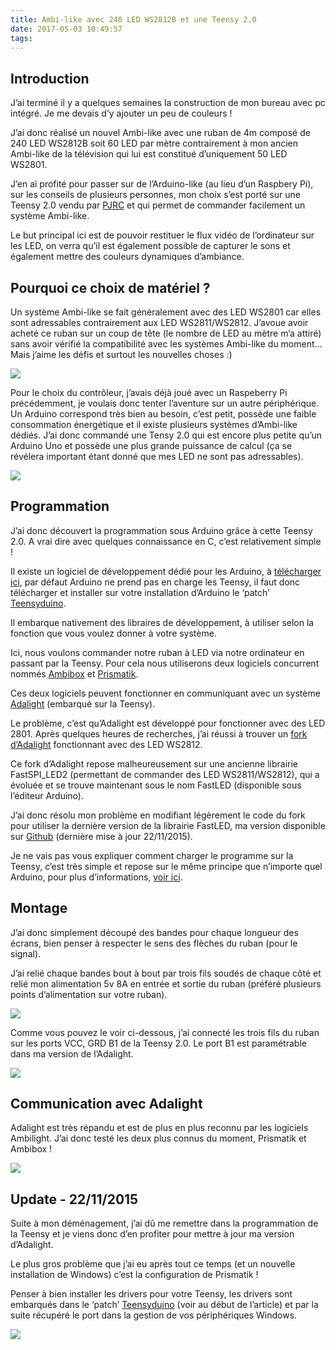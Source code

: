 ```yaml
---
title: Ambi-like avec 240 LED WS2812B et une Teensy 2.0
date: 2017-05-03 10:49:57
tags:
---
```


## Introduction

J’ai terminé il y a quelques semaines la construction de mon bureau avec pc intégré. Je me devais d’y ajouter un peu de couleurs !

J’ai donc réalisé un nouvel Ambi-like avec une ruban de 4m composé de 240 LED WS2812B soit 60 LED par mètre contrairement à mon ancien Ambi-like de la télévision qui lui est constitué d’uniquement 50 LED WS2801.

J’en ai profité pour passer sur de l’Arduino-like (au lieu d’un Raspbery Pi), sur les conseils de plusieurs personnes, mon choix s’est porté sur une Teensy 2.0 vendu par [PJRC](http://www.pjrc.com/store/teensy.html) et qui permet de commander facilement un système Ambi-like.

Le but principal ici est de pouvoir restituer le flux vidéo de l’ordinateur sur les LED, on verra qu’il est également possible de capturer le sons et également mettre des couleurs dynamiques d’ambiance.

## Pourquoi ce choix de matériel ?
Un système Ambi-like se fait généralement avec des LED WS2801 car elles sont adressables contrairement aux LED WS2811/WS2812. J’avoue avoir acheté ce ruban sur un coup de tête (le nombre de LED au mètre m’a attiré) sans avoir vérifié la compatibilité avec les systèmes Ambi-like du moment… Mais j’aime les défis et surtout les nouvelles choses :)

![](images/strip_rgb_ws28121.jpg)

Pour le choix du contrôleur, j’avais déjà joué avec un Raspeberry Pi précédemment, je voulais donc tenter l’aventure sur un autre périphérique. Un Arduino correspond très bien au besoin, c’est petit, possède une faible consommation énergétique et il existe plusieurs systèmes d’Ambi-like dédiés. J’ai donc commandé une Tensy 2.0 qui est encore plus petite qu’un Arduino Uno et possède une plus grande puissance de calcul (ça se révélera important étant donné que mes LED ne sont pas adressables).

![](images/teensy_2.jpg)

## Programmation

J’ai donc découvert la programmation sous Arduino grâce à cette Teensy 2.0. A vrai dire avec quelques connaissance en C, c’est relativement simple !

Il existe un logiciel de développement dédié pour les Arduino, à [télécharger ici](http://arduino.cc/en/Main/Software), par défaut Arduino ne prend pas en charge les Teensy, il faut donc télécharger et installer sur votre installation d’Arduino le ‘patch’ [Teensyduino](https://www.pjrc.com/teensy/td_download.html).

Il embarque nativement des libraires de développement, à utiliser selon la fonction que vous voulez donner à votre système.

Ici, nous voulons commander notre ruban à LED via notre ordinateur en passant par la Teensy. Pour cela nous utiliserons deux logiciels concurrent nommés [Ambibox](http://www.ambibox.ru/en/index.php/Main_Page) et [Prismatik](http://lightpack.tv/downloads).

Ces deux logiciels peuvent fonctionner en communiquant avec un système [Adalight](http://www.adafruit.com/products/461) (embarqué sur la Teensy).

Le problème, c’est qu’Adalight est développé pour fonctionner avec des LED 2801. Après quelques heures de recherches, j’ai réussi à trouver un [fork d’Adalight](https://code.google.com/p/adalight-ws2812/source/browse/0.9?spec=svn2&r=2) fonctionnant avec des LED WS2812.

Ce fork d’Adalight repose malheureusement sur une ancienne librairie FastSPI_LED2 (permettant de commander des LED WS2811/WS2812), qui a évoluée et se trouve maintenant sous le nom FastLED (disponible sous l’éditeur Arduino).

J’ai donc résolu mon problème en modifiant légèrement le code du fork pour utiliser la dernière version de la librairie FastLED, ma version disponible sur [Github](https://github.com/Wifsimster/adalight_ws2812) (dernière mise à jour 22/11/2015).

Je ne vais pas vous expliquer comment charger le programme sur la Teensy, c’est très simple et repose sur le même principe que n’importe quel Arduino, pour plus d’informations, [voir ici](http://www.pjrc.com/teensy/loader_vista.html).

## Montage

J’ai donc simplement découpé des bandes pour chaque longueur des écrans, bien penser à respecter le sens des flèches du ruban (pour le signal).

J’ai relié chaque bandes bout à bout par trois fils soudés de chaque côté et relié mon alimentation 5v 8A en entrée et sortie du ruban (préféré plusieurs points d’alimentation sur votre ruban).

![](/images/IMG_20140921_1522391-1050x590.jpg)

Comme vous pouvez le voir ci-dessous, j’ai connecté les trois fils du ruban sur les ports VCC, GRD B1 de la Teensy 2.0. Le port B1 est paramétrable dans ma version de l’Adalight.

![](/images/IMG_20140921_1523001.jpg)

## Communication avec Adalight

Adalight est très répandu et est de plus en plus reconnu par les logiciels Ambilight. J’ai donc testé les deux plus connus du moment, Prismatik et Ambibox !

![](/images/IMG_20140921_1531451-1050x590.jpg)

## Update - 22/11/2015

Suite à mon déménagement, j’ai dû me remettre dans la programmation de la Teensy et je viens donc d’en profiter pour mettre à jour ma version d’Adalight.

Le plus gros problème que j’ai eu après tout ce temps (et un nouvelle installation de Windows) c’est la configuration de Prismatik !

Penser à bien installer les drivers pour votre Teensy, les drivers sont embarqués dans le ‘patch’ [Teensyduino](https://www.pjrc.com/teensy/td_download.html) (voir au début de l’article) et par la suite récupéré le port dans la gestion de vos périphériques Windows.

![](/images/periph.png)